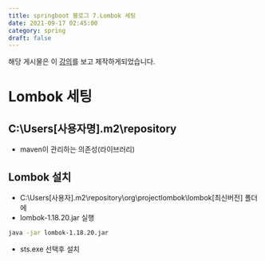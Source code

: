 ```yaml
---
title: springboot 블로그 7.Lombok 세팅
date: 2021-09-17 02:45:00
category: spring
draft: false
---
```


해당 게시물은 이 [강의](https://edu.goorm.io/lecture/24605/스프링부트-나만의-블로그-만들기)를 보고 제작하게되었습니다.

# Lombok 세팅

## C:\Users\[사용자명]\.m2\repository

- maven이 관리하는 의존성(라이브러리)

## Lombok 설치

- C:\Users\[사용자]\.m2\repository\org\projectlombok\lombok\[최신버전] 폴더에
- lombok-1.18.20.jar 실행

```bash
java -jar lombok-1.18.20.jar
```

- sts.exe 선택후 설치
